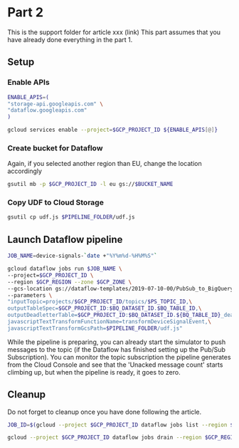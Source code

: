 # Part 2

This is the support folder for article xxx (link)
This part assumes that you have already done everything in the part 1.

## Setup

### Enable APIs

```sh
ENABLE_APIS=(
"storage-api.googleapis.com" \
"dataflow.googleapis.com"
)

gcloud services enable --project=$GCP_PROJECT_ID ${ENABLE_APIS[@]}
```

### Create bucket for Dataflow

Again, if you selected another region than EU, change the location accordingly

```sh
gsutil mb -p $GCP_PROJECT_ID -l eu gs://$BUCKET_NAME
```

### Copy UDF to Cloud Storage

```sh
gsutil cp udf.js $PIPELINE_FOLDER/udf.js
```

## Launch Dataflow pipeline

```sh
JOB_NAME=device-signals-`date +"%Y%m%d-%H%M%S"`

gcloud dataflow jobs run $JOB_NAME \
--project=$GCP_PROJECT_ID \
--region $GCP_REGION --zone $GCP_ZONE \
--gcs-location gs://dataflow-templates/2019-07-10-00/PubSub_to_BigQuery \
--parameters \
"inputTopic=projects/$GCP_PROJECT_ID/topics/$PS_TOPIC_ID,\
outputTableSpec=$GCP_PROJECT_ID:$BQ_DATASET_ID.$BQ_TABLE_ID,\
outputDeadletterTable=$GCP_PROJECT_ID:$BQ_DATASET_ID.${BQ_TABLE_ID}_deadletter,\
javascriptTextTransformFunctionName=transformDeviceSignalEvent,\
javascriptTextTransformGcsPath=$PIPELINE_FOLDER/udf.js"
```

While the pipeline is preparing, you can already start the simulator to push messages to the topic (if the Dataflow has finished setting up the Pub/Sub Subscription).
You can monitor the topic subscription the pipeline generates from the Cloud Console and see that the 'Unacked message count'
starts climbing up, but when the pipeline is ready, it goes to zero.

## Cleanup

Do not forget to cleanup once you have done following the article.

```sh
JOB_ID=$(gcloud --project $GCP_PROJECT_ID dataflow jobs list --region $GCP_REGION --status active --filter=name:device --format="value(id)")

gcloud --project $GCP_PROJECT_ID dataflow jobs drain --region $GCP_REGION $JOB_ID
```
